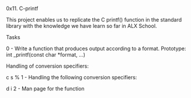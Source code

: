 0x11. C-printf

This project enables us to replicate the C printf() function in the standard library with the knowledge we have learn so far in ALX School.

Tasks

0 - Write a function that produces output according to a format. Prototype: int _printf(const char *format, ...)

Handling of conversion specifiers:

c
s
%
1 - Handling the following conversion specifiers:

d
i
2 - Man page for the function
